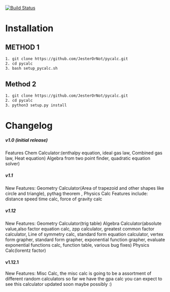 [![Build Status](https://travis-ci.com/JesterOrNot/pycalc.svg?branch=master)](https://travis-ci.com/JesterOrNot/pycalc)

# Installation #

## METHOD 1 ##
``` bash
1. git clone https://github.com/JesterOrNot/pycalc.git
2. cd pycalc
3. bash setup_pycalc.sh
```
## Method 2 ##
``` bash
1. git clone https://github.com/JesterOrNot/pycalc.git
2. cd pycalc
3. python3 setup.py install
```
# Changelog #

##### v1.0 (initial release) #####
Features Chem Calculator:(enthalpy equation, ideal gas law, Combined gas law, Heat equation) Algebra from two point finder, quadratic equation solver)

##### v1.1 #####
New Features: Geometry Calculator(Area of trapezoid and other shapes like circle and triangle), pythag theorem ,  Physics Calc Features include: distance speed time calc, force of gravity calc

##### v1.12 #####
New Features: Geometry Calculator(trig table) Algebra Calculator(absolute value,also
factor equation calc, zpp calculator, greatest common factor calculator, Line of symmetry calc, standard form equation calculator, vertex form grapher, standard form grapher, exponential function grapher, evaluate exponential functions calc, function table, various bug fixes) Physics Calc(lorentz factor)

#### v1.12.1 ####
New Features: Misc Calc, the misc calc is going to be a assortment of different random calculators so far we have the gpa calc you can expect to see this calculator updated soon maybe possibly :)
